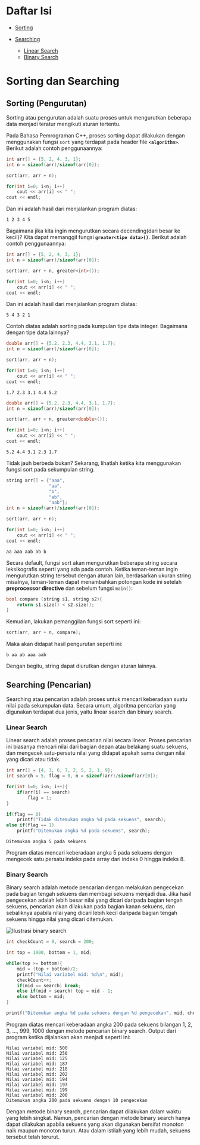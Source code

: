 # Daftar Isi

- [Sorting](#sorting-pengurutan)

- [Searching](#searching-pencarian)
    - [Linear Search](#linear-search)
    - [Binary Search](#binary-search)

# Sorting dan Searching

## **Sorting (Pengurutan)**

Sorting atau pengurutan adalah suatu proses untuk mengurutkan beberapa data menjadi teratur mengikuti aturan tertentu.

Pada Bahasa Pemrograman C++, proses sorting dapat dilakukan dengan menggunakan fungsi `sort` yang terdapat pada header file **`<algorithm>`**. Berikut adalah contoh penggunaannya:

```C++
int arr[] = {5, 2, 4, 3, 1};
int n = sizeof(arr)/sizeof(arr[0]);

sort(arr, arr + n);

for(int i=0; i<n; i++)
    cout << arr[i] << " ";
cout << endl;
```

Dan ini adalah hasil dari menjalankan program diatas:

```
1 2 3 4 5
```

Bagaimana jika kita ingin mengurutkan secara decending(dari besar ke kecil)? Kita dapat memanggil fungsi **`greater<tipe data>()`**. Berikut adalah contoh penggunaannya:

```C++
int arr[] = {5, 2, 4, 3, 1};
int n = sizeof(arr)/sizeof(arr[0]);

sort(arr, arr + n, greater<int>());

for(int i=0; i<n; i++)
    cout << arr[i] << " ";
cout << endl;
```

Dan ini adalah hasil dari menjalankan program diatas:

```
5 4 3 2 1
```

Contoh diatas adalah sorting pada kumpulan tipe data integer. Bagaimana dengan tipe data lainnya?

```C++
double arr[] = {5.2, 2.3, 4.4, 3.1, 1.7};
int n = sizeof(arr)/sizeof(arr[0]);

sort(arr, arr + n);

for(int i=0; i<n; i++)
    cout << arr[i] << " ";
cout << endl;
```

```
1.7 2.3 3.1 4.4 5.2
```

```C++
double arr[] = {5.2, 2.3, 4.4, 3.1, 1.7};
int n = sizeof(arr)/sizeof(arr[0]);

sort(arr, arr + n, greater<double>());

for(int i=0; i<n; i++)
    cout << arr[i] << " ";
cout << endl;
```

```
5.2 4.4 3.1 2.3 1.7
```

Tidak jauh berbeda bukan? Sekarang, lihatlah ketika kita menggunakan fungsi sort pada sekumpulan string.

```C++
string arr[] = {"aaa",
                "aa",
                "b",
                "ab",
                "aab"};
int n = sizeof(arr)/sizeof(arr[0]);

sort(arr, arr + n);

for(int i=0; i<n; i++)
    cout << arr[i] << " ";
cout << endl;
```

```
aa aaa aab ab b 
```

Secara default, fungsi sort akan mengurutkan beberapa string secara leksikografis seperti yang ada pada contoh. Ketika teman-teman ingin mengurutkan string tersebut dengan aturan lain, berdasarkan ukuran string misalnya, teman-teman dapat menambahkan potongan kode ini setelah **preprocessor directive** dan sebelum fungsi `main()`:

```C++
bool compare (string s1, string s2){
    return s1.size() < s2.size();
}
```

Kemudian, lakukan pemanggilan fungsi sort seperti ini:

```C++
sort(arr, arr + n, compare);
```

Maka akan didapat hasil pengurutan seperti ini:

```
b aa ab aaa aab 
```

Dengan begitu, string dapat diurutkan dengan aturan lainnya.

## **Searching (Pencarian)**

Searching atau pencarian adalah proses untuk mencari keberadaan suatu nilai pada sekumpulan data. Secara umum, algoritma pencarian yang digunakan terdapat dua jenis, yaitu linear search dan binary search.

### **Linear Search**

Linear search adalah proses pencarian nilai secara linear. Proses pencarian ini biasanya mencari nilai dari bagian depan atau belakang suatu sekuens, dan mengecek satu-persatu nilai yang didapat apakah sama dengan nilai yang dicari atau tidak.

```C++
int arr[] = {4, 3, 6, 7, 2, 5, 2, 1, 9};
int search = 5, flag = 0, n = sizeof(arr)/sizeof(arr[0]);

for(int i=0; i<n; i++){
    if(arr[i] == search)
        flag = 1;
}

if(flag == 0)
    printf("Tidak ditemukan angka %d pada sekuens", search);
else if(flag == 1)
    printf("Ditemukan angka %d pada sekuens", search);
```

```
Ditemukan angka 5 pada sekuens
```

Program diatas mencari keberadaan angka 5 pada sekuens dengan mengecek satu persatu indeks pada array dari indeks 0 hingga indeks 8.

### **Binary Search**

Binary search adalah metode pencarian dengan melakukan pengecekan pada bagian tengah sekuens dan membagi sekuens menjadi dua. Jika hasil pengecekan adalah lebih besar nilai yang dicari daripada bagian tengah sekuens, pencarian akan dilakukan pada bagian kanan sekuens, dan sebaliknya apabila nilai yang dicari lebih kecil daripada bagian tengah sekuens hingga nilai yang dicari ditemukan.

![Ilustrasi binary search](https://user-images.githubusercontent.com/86661387/185536916-8c5675c7-55c8-4196-9447-c99497f6cee9.png)


```C++
int checkCount = 0, search = 200;

int top = 1000, bottom = 1, mid;

while(top >= bottom){
    mid = (top + bottom)/2;
    printf("Nilai variabel mid: %d\n", mid);
    checkCount++;
    if(mid == search) break;
    else if(mid > search) top = mid - 1;
    else bottom = mid;
}

printf("Ditemukan angka %d pada sekuens dengan %d pengecekan", mid, checkCount);
```

Program diatas mencari keberadaan angka 200 pada sekuens bilangan 1, 2, 3, ..., 999, 1000 dengan metode pencarian binary search. Output dari program ketika dijalankan akan menjadi seperti ini:

```
Nilai variabel mid: 500
Nilai variabel mid: 250
Nilai variabel mid: 125
Nilai variabel mid: 187
Nilai variabel mid: 218
Nilai variabel mid: 202
Nilai variabel mid: 194
Nilai variabel mid: 197
Nilai variabel mid: 199
Nilai variabel mid: 200
Ditemukan angka 200 pada sekuens dengan 10 pengecekan
```

Dengan metode binary search, pencarian dapat dilakukan dalam waktu yang lebih singkat. Namun, pencarian dengan metode binary search hanya dapat dilakukan apabila sekuens yang akan digunakan bersifat monoton naik maupun monoton turun. Atau dalam istilah yang lebih mudah, sekuens tersebut telah terurut.